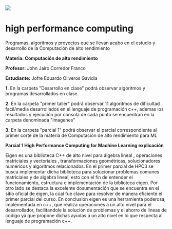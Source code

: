 
<img src=“https://www.usergioarboleda.edu.co/wp-content/uploads/ultimatum/imagens/logo-mobile-UniversidadSergioArboleda.png”>

# high performance computing


Programas, algoritmos y proyectos que se llevan acabo en el estudio y desarrollo de la Computación de alto rendimiento  

**Materia:** **Computación de alto rendimiento**

 **Profesor:** John Jairo Corredor Franco
 
 **Estudiante:** Jofre Eduardo Oliveros Gavidia
 
 **1.** En la carpeta "Desarrollo en clase" podrá observar algoritmos y programas
desarrollados en clase.

**2.** En la carpeta "primer taller" podrá observar 11 algoritmos de dificultad facil/media
desarrollados en el lenguaje de programación c++, ademas los resultados y ejecución por consola de cada punto se encuentran en la carpeta denominada "imagenes"

**3.** En la carpeta "parcial 1" podrá observar el parcial correspondiente al primer corte de la materia de Computación de alto rendimiento para ML

**Parcial 1 High Performance Computing for Machine Learning explicación**

Eigen es una biblioteca C++ de alto nivel para álgebra lineal , operaciones matriciales y vectoriales , transformaciones geométricas, solucionadores numéricos y algoritmos relacionados. En el primer parcial de HPC3 se busca implementar dicha biblioteca para solucionar problemas comunes matriciales y de algebra lineal, esto con el fin de entender el funcionamiento, estructura e implementación de la biblioteca eigen. Por otro lado se destaca la excelente dosumentación que se encuentra en el sitio oficial de eigen, la cúal fue clave para resolver de manera eficiente el primer parcial del curso. 
En conclusión eigen es una herramienta poderosa, implementada en c++, que realiza operaciones a un alto nivel para el desarrollador, facilitandole la solución de problemas y el ahorro de lineas de codigo ya que propone dichas ayudas a un alto nivel en lo que respecta al lenguaje de programación c++.



